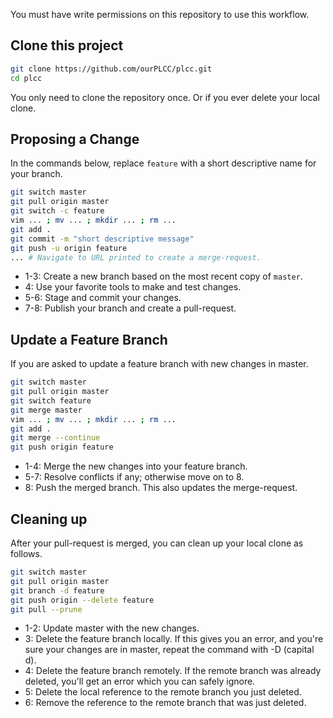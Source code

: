 You must have write permissions on this repository to use this workflow.

## Clone this project

```bash {.line-numbers}
git clone https://github.com/ourPLCC/plcc.git
cd plcc
```

You only need to clone the repository once. Or if you ever delete your local clone.


## Proposing a Change

In the commands below, replace `feature` with a short descriptive name for your branch.

```bash {.line-numbers}
git switch master
git pull origin master
git switch -c feature
vim ... ; mv ... ; mkdir ... ; rm ...
git add .
git commit -m "short descriptive message"
git push -u origin feature
... # Navigate to URL printed to create a merge-request.
```

- 1-3: Create a new branch based on the most recent copy of `master`.
- 4: Use your favorite tools to make and test changes.
- 5-6: Stage and commit your changes.
- 7-8: Publish your branch and create a pull-request.


## Update a Feature Branch

If you are asked to update a feature branch with new changes in master.

```bash {.line-numbers}
git switch master
git pull origin master
git switch feature
git merge master
vim ... ; mv ... ; mkdir ... ; rm ...
git add .
git merge --continue
git push origin feature
```

- 1-4: Merge the new changes into your feature branch.
- 5-7: Resolve conflicts if any; otherwise move on to 8.
- 8: Push the merged branch. This also updates the merge-request.

## Cleaning up

After your pull-request is merged, you can clean up your local clone as follows.

```bash {.line-numbers}
git switch master
git pull origin master
git branch -d feature
git push origin --delete feature
git pull --prune
```

- 1-2: Update master with the new changes.
- 3: Delete the feature branch locally. If this gives you an error, and you're sure your changes are in master, repeat the command with -D (capital d).
- 4: Delete the feature branch remotely. If the remote branch was already deleted, you'll get an error which you can safely ignore.
- 5: Delete the local reference to the remote branch you just deleted.
- 6: Remove the reference to the remote branch that was just deleted.